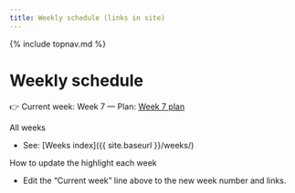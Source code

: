 ```yaml
---
title: Weekly schedule (links in site)
---
```

{% include topnav.md %}

# Weekly schedule

👉 Current week: Week 7 — Plan: [Week 7 plan](https://steven-ryan.github.io/ap-csp_25-26/weeks/week-7/this-week.html)

All weeks
- See: [Weeks index]({{ site.baseurl }}/weeks/)

How to update the highlight each week
- Edit the “Current week” line above to the new week number and links.
